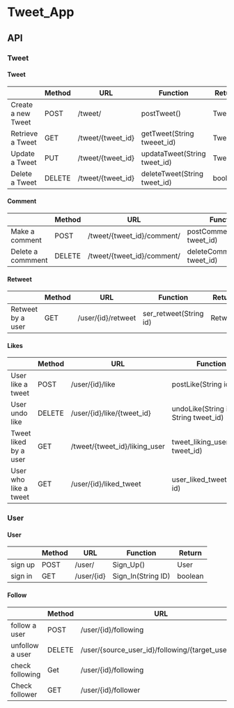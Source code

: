 # Tweet_App

## API

### Tweet

#### Tweet

|    |  Method   | URL               | Function                     | Return |
|----|  ----     |-------------------|------------------------------| ----|
|  Create a new Tweet  | POST     | /tweet/           | postTweet()                  | Tweet|
|  Retrieve a Tweet       |  GET     | /tweet/{tweet_id} | getTweet(String tweeet_id)   | Tweet|
|  Update a Tweet      |  PUT     | /tweet/{tweet_id} | updataTweet(String tweet_id) | Tweet|
|  Delete a Tweet      |  DELETE  | /tweet/{tweet_id} | deleteTweet(String tweet_id) | boolean|

#### Comment

|    |  Method   | URL | Function                           | Return |
|----|  ----     |----|------------------------------------|--------|
|  Make a comment      |  POST     | /tweet/{tweet_id}/comment/ | postComment(String tweet_id)| Comment |
|  Delete a commment   |  DELETE   | /tweet/{tweet_id}/comment/ | deleteComment(String tweet_id)     | boolean |

#### Retweet

|    |  Method   | URL | Function | Return |
|----|  ----     |----| ----  |----  |
|  Retweet by a user      |  GET     | /user/{id}/retweet | ser_retweet(String id)| Retweet|

#### Likes

|    |  Method   | URL |Function | Return        |
|----|  ----     |----| ----  |---------------|
|  User like a tweet  |  POST     | /user/{id}/like              | postLike(String id)| boolean       |
|  User undo like  |  DELETE     | /user/{id}/like/{tweet_id}   |undoLike(String id, String tweet_id)| boolean       |
|  Tweet liked by a user   |  GET     | /tweet/{tweet_id}/liking_user | tweet_liking_user(String tweet_id)| LinkedList< User > |
|  User who like a tweet   |  GET     | /user/{id}/liked_tweet       |user_liked_tweet(String id)| LinkedList < User > |

### User

#### User

|    |  Method   | URL | Function| Return |
|----|  ----     |----|----|----  |
|  sign up  |  POST     | /user/   | Sign_Up() | User|
|  sign in       |  GET      | /user/{id} | Sign_In(String ID) | boolean|

#### Follow

|    |  Method   | URL | Function| Return             |
|----|  ----     |----|----|--------------------|
|  follow a user  |  POST     | /user/{id}/following |follow_user(String id)| boolean            |
|  unfollow a user|  DELETE   | /user/{source_user_id}/following/{target_user_id} | unfollow_user(String id, String target_id)| boolean            |
| check following | Get | /user/{id}/following |check_following(String id)| LinkedList< User > |
| Check follower | GET |/user/{id}/follower|check_follower(String id) | LinkedList< User > |




